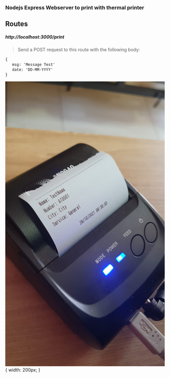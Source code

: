 ### Nodejs Express Webserver to print with thermal printer

## Routes

##### http://localhost:3000/print
> Send a POST request to this route with the following body:
 ```
 {
    msg: 'Message Test'
    date: 'DD-MM-YYYY'
 }
```
![Example](/static/example.jpeg "Example") { width: 200px; }